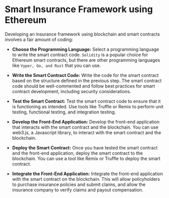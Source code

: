 # Smart Insurance Framework using Ethereum

Developing an insurance framework using blockchain and smart contracts involves a fair amount of coding:

- **Choose the Programming Language:** Select a programming language to write the smart contract code. `Solidity` is a popular choice for Ethereum smart contracts, but there are other programming languages like `Vyper, Go, and Rust` that you can use.

<!-- - **Define the Smart Contract Structure:** Define the structure of the smart contract, including the variables and functions required to implement the insurance policy. Some of the variables you may want to define include the insurance policy type, coverage amount, and payout rules. You will also need to define functions that allow policyholders to purchase insurance policies and submit claims, and functions that allow the insurance company to verify claims and payout compensation. -->

- **Write the Smart Contract Code:** Write the code for the smart contract based on the structure defined in the previous step. The smart contract code should be well-commented and follow best practices for smart contract development, including security considerations.

- **Test the Smart Contract:** Test the smart contract code to ensure that it is functioning as intended. Use tools like Truffle or Remix to perform unit testing, functional testing, and integration testing.

- **Develop the Front-End Application:** Develop the front-end application that interacts with the smart contract and the blockchain. You can use web3.js, a Javascript library, to interact with the smart contract and the blockchain.

- **Deploy the Smart Contract:** Once you have tested the smart contract and the front-end application, deploy the smart contract to the blockchain. You can use a tool like Remix or Truffle to deploy the smart contract.

- **Integrate the Front-End Application:** Integrate the front-end application with the smart contract on the blockchain. This will allow policyholders to purchase insurance policies and submit claims, and allow the insurance company to verify claims and payout compensation.
